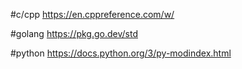 #c/cpp
https://en.cppreference.com/w/

#golang
https://pkg.go.dev/std

#python
https://docs.python.org/3/py-modindex.html
